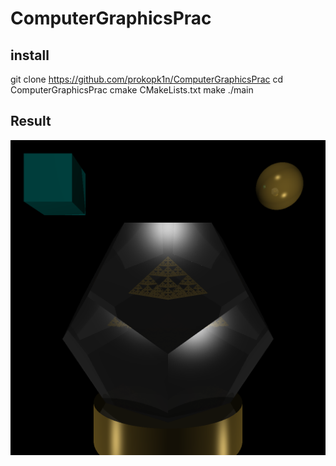 # ComputerGraphicsPrac

## install
git clone https://github.com/prokopk1n/ComputerGraphicsPrac
cd ComputerGraphicsPrac
cmake CMakeLists.txt
make
./main

## Result
![alt text](328_prokopkin_v4v8.png) 
